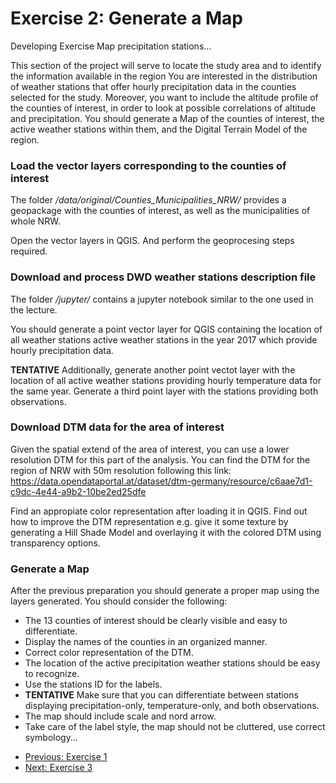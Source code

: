 # Exercise 2: Generate a Map
Developing Exercise Map precipitation stations...

This section of the project will serve to locate the study area and to identify the
information available in the region
You are interested in the distribution of weather stations that offer hourly precipitation
data in the counties selected for the study. Moreover, you want to include the altitude profile
of the counties of interest, in order to look at possible correlations of altitude and precipitation.
You should generate a Map of the counties of interest, the active weather stations within them, and 
the Digital Terrain Model of the region.
### Load the vector layers corresponding to the counties of interest
The folder */data/original/Counties_Municipalities_NRW/* provides a geopackage with the 
counties of interest, as well as the municipalities of whole NRW.

Open the vector layers in QGIS. And perform the geoprocesing steps required.

### Download and process DWD weather stations description file
The folder */jupyter/* contains a jupyter notebook similar to the one used in the lecture.

You should generate a point vector layer for QGIS containing the location of all weather
stations active weather stations in the year 2017 which provide hourly precipitation data.

**TENTATIVE** Additionally, generate another point vectot layer with the location of all active 
weather stations providing hourly temperature data for the same year. Generate a third point
layer with the stations providing both observations.

### Download DTM data for the area of interest
Given the spatial extend of the area of interest, you can use a lower resolution DTM for this
part of the analysis. You can find the DTM for the region of NRW with 50m resolution following
this link: https://data.opendataportal.at/dataset/dtm-germany/resource/c6aae7d1-c9dc-4e44-a9b2-10be2ed25dfe

Find an appropiate color representation after loading it in QGIS. Find out how to improve the
DTM representation e.g. give it some texture by generating a Hill Shade Model and overlaying it
with the colored DTM using transparency options.

### Generate a Map
After the previous preparation you should generate a proper map using the layers generated.
You should consider the following:
- The 13 counties of interest should be clearly visible and easy to differentiate.
- Display the names of the counties in an organized manner. 
- Correct color representation of the DTM.
- The location of the active precipitation weather stations should be easy to recognize.
- Use the stations ID for the labels.
- **TENTATIVE** Make sure that you can differentiate between stations displaying precipitation-only,
temperature-only, and both observations.
- The map should include scale and nord arrow.
- Take care of the label style, the map should not be cluttered, use correct symbology...   

* [Previous: Exercise 1](ex1.md)
* [Next: Exercise 3](ex3.md)
